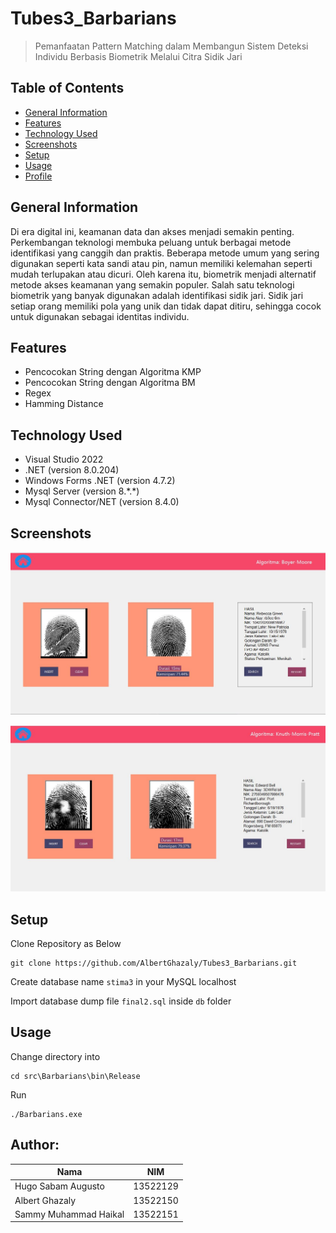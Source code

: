 # Tubes3_Barbarians
> Pemanfaatan Pattern Matching dalam Membangun Sistem Deteksi Individu Berbasis Biometrik Melalui Citra Sidik Jari


## Table of Contents
* [General Information](#general-information)
* [Features](#Features)
* [Technology Used](#technoogy-used)
* [Screenshots](#screenshots)
* [Setup](#setup)
* [Usage](#usage)
* [Profile](#author)
## General Information
Di era digital ini, keamanan data dan akses menjadi semakin penting. Perkembangan
teknologi membuka peluang untuk berbagai metode identifikasi yang canggih dan praktis.
Beberapa metode umum yang sering digunakan seperti kata sandi atau pin, namun memiliki
kelemahan seperti mudah terlupakan atau dicuri. Oleh karena itu, biometrik menjadi
alternatif metode akses keamanan yang semakin populer. Salah satu teknologi biometrik
yang banyak digunakan adalah identifikasi sidik jari. Sidik jari setiap orang memiliki pola yang
unik dan tidak dapat ditiru, sehingga cocok untuk digunakan sebagai identitas individu.



## Features
- Pencocokan String dengan Algoritma KMP
- Pencocokan String dengan Algoritma BM
- Regex
- Hamming Distance

## Technology Used
- Visual Studio 2022
- .NET (version 8.0.204)
- Windows Forms .NET (version 4.7.2)
- Mysql Server (version 8.*.\*)
- Mysql Connector/NET (version 8.4.0)
## Screenshots
![SS1](./foto/foto1.jpg)

![SS2](./foto/foto2.jpg)
## Setup
Clone Repository as Below
```
git clone https://github.com/AlbertGhazaly/Tubes3_Barbarians.git
```

Create database name `stima3` in your MySQL localhost

Import database dump file `final2.sql` inside `db` folder 
    
## Usage

Change directory into
```
cd src\Barbarians\bin\Release
```
Run
```
./Barbarians.exe
```
## Author:
| Nama | NIM |
| -------- | --------- |
| Hugo Sabam Augusto | 13522129 |
| Albert Ghazaly | 13522150 |
| Sammy Muhammad Haikal | 13522151 |

